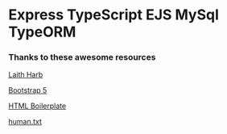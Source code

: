 # Express TypeScript EJS MySql TypeORM

### Thanks to these awesome resources

[Laith Harb](https://www.youtube.com/watch?v=JaTbzPcyiOE)

[Bootstrap 5](https://getbootstrap.com/)

[HTML Boilerplate](https://gist.github.com/nunosans/3028849)

[human.txt](https://perishablepress.com/humans-txt/)
